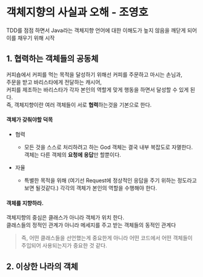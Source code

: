 # 객체지향의 사실과 오해 - 조영호
TDD를 점점 하면서 Java라는 객체지향 언어에 대한 이해도가 높지 않음을 깨닫게 되어 이를 채우기 위해 시작

## 1. 협력하는 객체들의 공동체
커피숍에서 커피를 먹는 목적을 달성하기 위해선 커피를 주문하고 마시는 손님과, <br/>
주문을 받고 바리스타에게 전달하는 캐시어, <br/>
커피를 제조하는 바리스타가 각자 본인의 역할게 맞게 행동을 하면서 달성할 수 있게 된다.<br/>
즉, 객체지향이란 여러 객체들이 서로 **협력**하는것을 기본으로 한다.

#### 객체가 갖춰야할 덕목

* 협력
  - 모든 것을 스스로 처리하려고 하는 God 객체는 결국 내부 복잡도로 자멸한다. 객체는 다른 객체의 **요청에 응답**만 할뿐이다.

* 자율
  - 특별한 목적을 위해 (여기선 Request에 정상적인 응답을 주기 위하는 정도라고 보면 될것같다.) 각각의 객체가 본인의 역할을 수행해야 한다.

#### 객체를 지향하라.
객체지향의 중심은 클래스가 아니라 객체가 위치 한다. <br/>
클래스들의 정적인 관계가 아니라 메세지를 주고 받는 객체들의 동적인 관계다 <br/>
> 즉, 어떤 클래스들을 선언했는게 중요한게 아니라 어떤 코드에서 어떤 객체들이 주입되어 사용되는지가 중요한 것 같다.

## 2. 이상한 나라의 객체

